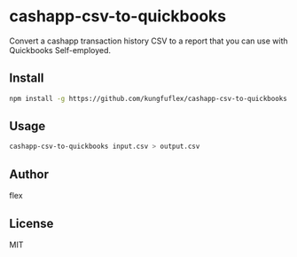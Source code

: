 # cashapp-csv-to-quickbooks

Convert a cashapp transaction history CSV to a report that you can use with Quickbooks Self-employed.

## Install

```sh
npm install -g https://github.com/kungfuflex/cashapp-csv-to-quickbooks
```

## Usage

```sh
cashapp-csv-to-quickbooks input.csv > output.csv
```

## Author
 
flex

## License

MIT

